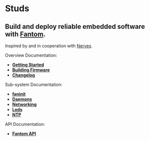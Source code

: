 # **Studs**

## **Build and deploy reliable embedded software with [Fantom](http://fantom.org).**

Inspired by and in cooperation with [Nerves](http://nerves-project.org).

Overview Documentation:

 - **[Getting Started](https://bitbucket.org/studs/core/src/tip/doc/GettingStarted.md)**
 - **[Building Firmware](https://bitbucket.org/studs/core/src/tip/doc/BuildingFw.md)**
 - **[Changelog](https://bitbucket.org/studs/core/src/tip/changelog.md)**

Sub-system Documentation:

  - **[faninit](https://bitbucket.org/studs/core/src/tip/doc/faninit.md)**
  - **[Daemons](https://bitbucket.org/studs/core/src/tip/doc/Daemons.md)**
  - **[Networking](https://bitbucket.org/studs/core/src/tip/doc/Networking.md)**
  - **[Leds](https://bitbucket.org/studs/core/src/tip/doc/Leds.md)**
  - **[NTP](https://bitbucket.org/studs/core/src/tip/doc/NTP.md)**

API Documentation:

 - **[Fantom API](http://eggbox.fantomfactory.org/pods/studs/api/)**
